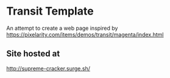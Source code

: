 # Transit Template
An attempt to create a web page inspired by https://pixelarity.com/items/demos/transit/magenta/index.html

## Site hosted at
http://supreme-cracker.surge.sh/



